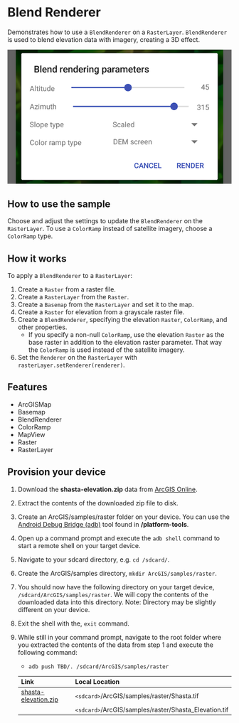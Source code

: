 # Blend Renderer

Demonstrates how to use a `BlendRenderer` on a `RasterLayer`. `BlendRenderer` is used to blend elevation data with imagery, creating a 3D effect.

![Blend Renderer App](blend-renderer.png)

## How to use the sample

Choose and adjust the settings to update the `BlendRenderer` on the `RasterLayer`. To use a `ColorRamp` instead of satellite imagery, choose a `ColorRamp` type.

## How it works

To apply a `BlendRenderer` to a `RasterLayer`:

1. Create a `Raster` from a raster file.
2. Create a `RasterLayer` from the `Raster`.
3. Create a `Basemap` from the `RasterLayer` and set it to the map.
4. Create a `Raster` for elevation from a grayscale raster file.
5. Create a `BlendRenderer`, specifying the elevation `Raster`, `ColorRamp`, and other properties.
	- If you specify a non-null `ColorRamp`, use the elevation `Raster` as the base raster in addition to the elevation raster parameter. That way the `ColorRamp` is used instead of the satellite imagery.
6. Set the `Renderer` on the `RasterLayer` with `rasterLayer.setRenderer(renderer)`.

## Features

- ArcGISMap
- Basemap
- BlendRenderer
- ColorRamp
- MapView
- Raster
- RasterLayer

## Provision your device
1. Download the **shasta-elevation.zip** data from [ArcGIS Online](https://arcgisruntime.maps.arcgis.com/home/item.html?id=caeef9aa78534760b07158bb8e068462).  
2. Extract the contents of the downloaded zip file to disk.  
3. Create an ArcGIS/samples/raster folder on your device. You can use the [Android Debug Bridge (adb)](https://developer.android.com/guide/developing/tools/adb.html) tool found in **<sdk-dir>/platform-tools**.
4. Open up a command prompt and execute the `adb shell` command to start a remote shell on your target device.
5. Navigate to your sdcard directory, e.g. `cd /sdcard/`.  
6. Create the ArcGIS/samples directory, `mkdir ArcGIS/samples/raster`.
7. You should now have the following directory on your target device, `/sdcard/ArcGIS/samples/raster`. We will copy the contents of the downloaded data into this directory. Note:  Directory may be slightly different on your device.
8. Exit the shell with the, `exit` command.
9. While still in your command prompt, navigate to the root folder where you extracted the contents of the data from step 1 and execute the following command: 
	* `adb push TBD/. /sdcard/ArcGIS/samples/raster`
	

	Link | Local Location
	---------|-------|
	|[shasta-elevation.zip](https://arcgisruntime.maps.arcgis.com/home/item.html?id=caeef9aa78534760b07158bb8e068462)| `<sdcard>`/ArcGIS/samples/raster/Shasta.tif 		  |
	|			   | `<sdcard>`/ArcGIS/samples/raster/Shasta_Elevation.tif |